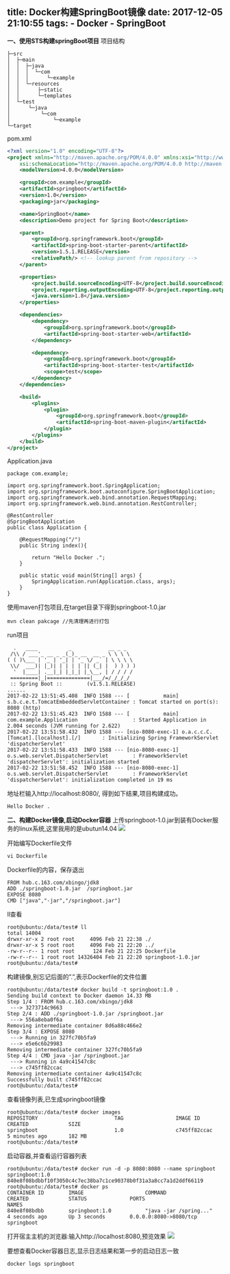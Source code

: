 title: Docker构建SpringBoot镜像
date: 2017-12-05 21:10:55
tags: 
    - Docker
    - SpringBoot
---
**一、使用STS构建springBoot项目**
项目结构
```
├─src
│  ├─main
│  │  ├─java
│  │  │  └─com
│  │  │      └─example
│  │  └─resources
│  │      ├─static
│  │      └─templates
│  └─test
│      └─java
│          └─com
│              └─example
└─target
```

<!-- more -->

pom.xml

```xml
<?xml version="1.0" encoding="UTF-8"?>
<project xmlns="http://maven.apache.org/POM/4.0.0" xmlns:xsi="http://www.w3.org/2001/XMLSchema-instance"
    xsi:schemaLocation="http://maven.apache.org/POM/4.0.0 http://maven.apache.org/xsd/maven-4.0.0.xsd">
    <modelVersion>4.0.0</modelVersion>

    <groupId>com.example</groupId>
    <artifactId>springboot</artifactId>
    <version>1.0</version>
    <packaging>jar</packaging>

    <name>SpringBoot</name>
    <description>Demo project for Spring Boot</description>

    <parent>
        <groupId>org.springframework.boot</groupId>
        <artifactId>spring-boot-starter-parent</artifactId>
        <version>1.5.1.RELEASE</version>
        <relativePath/> <!-- lookup parent from repository -->
    </parent>

    <properties>
        <project.build.sourceEncoding>UTF-8</project.build.sourceEncoding>
        <project.reporting.outputEncoding>UTF-8</project.reporting.outputEncoding>
        <java.version>1.8</java.version>
    </properties>

    <dependencies>
        <dependency>
            <groupId>org.springframework.boot</groupId>
            <artifactId>spring-boot-starter-web</artifactId>
        </dependency>

        <dependency>
            <groupId>org.springframework.boot</groupId>
            <artifactId>spring-boot-starter-test</artifactId>
            <scope>test</scope>
        </dependency>
    </dependencies>

    <build>
        <plugins>
            <plugin>
                <groupId>org.springframework.boot</groupId>
                <artifactId>spring-boot-maven-plugin</artifactId>
            </plugin>
        </plugins>
    </build>
</project>
```
Application.java

```
package com.example;

import org.springframework.boot.SpringApplication;
import org.springframework.boot.autoconfigure.SpringBootApplication;
import org.springframework.web.bind.annotation.RequestMapping;
import org.springframework.web.bind.annotation.RestController;

@RestController
@SpringBootApplication
public class Application {

    @RequestMapping("/")
    public String index(){

        return "Hello Docker .";
    }

    public static void main(String[] args) {
        SpringApplication.run(Application.class, args);
    }
}
```
使用maven打包项目,在target目录下得到springboot-1.0.jar
```
mvn clean pakcage //先清理再进行打包
```
run项目

```
  .   ____          _            __ _ _
 /\\ / ___'_ __ _ _(_)_ __  __ _ \ \ \ \
( ( )\___ | '_ | '_| | '_ \/ _` | \ \ \ \
 \\/  ___)| |_)| | | | | || (_| |  ) ) ) )
  '  |____| .__|_| |_|_| |_\__, | / / / /
 =========|_|==============|___/=/_/_/_/
 :: Spring Boot ::        (v1.5.1.RELEASE)
......
2017-02-22 13:51:45.408  INFO 1588 --- [           main] s.b.c.e.t.TomcatEmbeddedServletContainer : Tomcat started on port(s): 8080 (http)
2017-02-22 13:51:45.423  INFO 1588 --- [           main] com.example.Application                  : Started Application in 2.004 seconds (JVM running for 2.622)
2017-02-22 13:51:58.432  INFO 1588 --- [nio-8080-exec-1] o.a.c.c.C.[Tomcat].[localhost].[/]       : Initializing Spring FrameworkServlet 'dispatcherServlet'
2017-02-22 13:51:58.433  INFO 1588 --- [nio-8080-exec-1] o.s.web.servlet.DispatcherServlet        : FrameworkServlet 'dispatcherServlet': initialization started
2017-02-22 13:51:58.452  INFO 1588 --- [nio-8080-exec-1] o.s.web.servlet.DispatcherServlet        : FrameworkServlet 'dispatcherServlet': initialization completed in 19 ms
```
地址栏输入http://localhost:8080/, 得到如下结果,项目构建成功。
```
Hello Docker .
```

**二、构建Docker镜像,启动Docker容器**
上传springboot-1.0.jar到装有Docker服务的linux系统,这里我用的是ubutun14.04
![](http://img.blog.csdn.net/20170222142213286?watermark/2/text/aHR0cDovL2Jsb2cuY3Nkbi5uZXQvZ2l0aHViXzM3NjAwMjU1/font/5a6L5L2T/fontsize/400/fill/I0JBQkFCMA==/dissolve/70/gravity/SouthEast) 

开始编写Dockerfile文件
```
vi Dockerfile
```
Dockerfile的内容，保存退出

```
FROM hub.c.163.com/xbingo/jdk8
ADD ./springboot-1.0.jar  /springboot.jar
EXPOSE 8080
CMD ["java","-jar","/springboot.jar"]
```
ll查看
```
root@ubuntu:/data/test# ll
total 14004
drwxr-xr-x 2 root root     4096 Feb 21 22:38 ./
drwxr-xr-x 5 root root     4096 Feb 21 22:20 ../
-rw-r--r-- 1 root root      124 Feb 21 22:25 Dockerfile
-rw-r--r-- 1 root root 14326404 Feb 21 22:20 springboot-1.0.jar
root@ubuntu:/data/test#
```
构建镜像,别忘记后面的”.”,表示Dockerfile的文件位置

```
root@ubuntu:/data/test# docker build -t springboot:1.0 .
Sending build context to Docker daemon 14.33 MB
Step 1/4 : FROM hub.c.163.com/xbingo/jdk8
 ---> 3273714c9663
Step 2/4 : ADD ./springboot-1.0.jar /springboot.jar
 ---> 556a8eba0f6a
Removing intermediate container 8d6a88c466e2
Step 3/4 : EXPOSE 8080
 ---> Running in 327fc70b5fa9
 ---> e5e6c6b29983
Removing intermediate container 327fc70b5fa9
Step 4/4 : CMD java -jar /springboot.jar
 ---> Running in 4a9c41547c8c
 ---> c745ff82ccac
Removing intermediate container 4a9c41547c8c
Successfully built c745ff82ccac
root@ubuntu:/data/test# 
```
查看镜像列表,已生成springboot镜像
```
root@ubuntu:/data/test# docker images
REPOSITORY                         TAG                 IMAGE ID            CREATED             SIZE
springboot                         1.0                 c745ff82ccac        5 minutes ago       182 MB
root@ubuntu:/data/test# 
```
启动容器,并查看运行容器列表
```
root@ubuntu:/data/test# docker run -d -p 8080:8080 --name springboot springboot:1.0
840e8f08bdbbf10f3050c4c7ec38ba7c1ce90378b0f31a3a8cc7a1d2ddf66119
root@ubuntu:/data/test# docker ps
CONTAINER ID        IMAGE                    COMMAND                  CREATED             STATUS              PORTS                                       NAMES
840e8f08bdbb        springboot:1.0           "java -jar /spring..."   4 seconds ago       Up 3 seconds        0.0.0.0:8080->8080/tcp                      springboot

```
打开宿主主机的浏览器:输入http://localhost:8080,预览效果
![](http://img.blog.csdn.net/20170222144541412?watermark/2/text/aHR0cDovL2Jsb2cuY3Nkbi5uZXQvZ2l0aHViXzM3NjAwMjU1/font/5a6L5L2T/fontsize/400/fill/I0JBQkFCMA==/dissolve/70/gravity/SouthEast)

要想查看Docker容器日志,显示日志结果和第一步的启动日志一致
```
docker logs springboot
```

